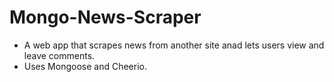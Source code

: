# Mongo-News-Scraper

* A web app that scrapes news from another site anad lets users view and leave comments. 
* Uses Mongoose and Cheerio.
